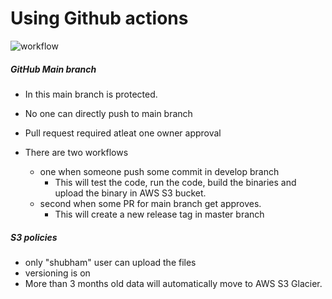 # Using Github actions


![workflow](https://user-images.githubusercontent.com/26185774/214270953-5b2d0cfc-408e-4e4c-8d45-a0cc941e761f.png)




#####  GitHub Main branch
- In this main branch is protected.
- No one can directly push to main branch
- Pull request required atleat one owner approval

- There are two workflows
   - one when someone push some commit in develop branch
      - This will test the code, run the code, build the binaries and upload the binary in AWS S3 bucket. 
   - second when some PR for main branch get approves.
      - This will create a new release tag in master branch

##### S3 policies

- only "shubham" user can upload the files
- versioning is on
- More than 3 months old data will automatically move to AWS S3 Glacier.
